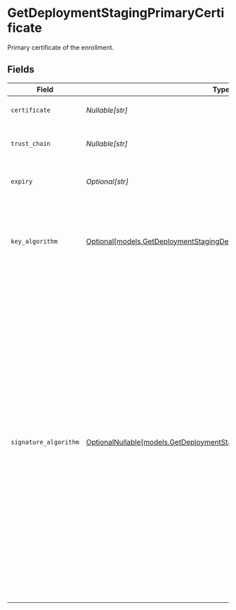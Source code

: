 # GetDeploymentStagingPrimaryCertificate

Primary certificate of the enrollment.


## Fields

| Field                                                                                                                                                                                                                                                                                                                                           | Type                                                                                                                                                                                                                                                                                                                                            | Required                                                                                                                                                                                                                                                                                                                                        | Description                                                                                                                                                                                                                                                                                                                                     |
| ----------------------------------------------------------------------------------------------------------------------------------------------------------------------------------------------------------------------------------------------------------------------------------------------------------------------------------------------- | ----------------------------------------------------------------------------------------------------------------------------------------------------------------------------------------------------------------------------------------------------------------------------------------------------------------------------------------------- | ----------------------------------------------------------------------------------------------------------------------------------------------------------------------------------------------------------------------------------------------------------------------------------------------------------------------------------------------- | ----------------------------------------------------------------------------------------------------------------------------------------------------------------------------------------------------------------------------------------------------------------------------------------------------------------------------------------------- |
| `certificate`                                                                                                                                                                                                                                                                                                                                   | *Nullable[str]*                                                                                                                                                                                                                                                                                                                                 | :heavy_check_mark:                                                                                                                                                                                                                                                                                                                              | The certificate text.                                                                                                                                                                                                                                                                                                                           |
| `trust_chain`                                                                                                                                                                                                                                                                                                                                   | *Nullable[str]*                                                                                                                                                                                                                                                                                                                                 | :heavy_check_mark:                                                                                                                                                                                                                                                                                                                              | The trust chain for the certificate.                                                                                                                                                                                                                                                                                                            |
| `expiry`                                                                                                                                                                                                                                                                                                                                        | *Optional[str]*                                                                                                                                                                                                                                                                                                                                 | :heavy_minus_sign:                                                                                                                                                                                                                                                                                                                              | The expiration date for the certificate.                                                                                                                                                                                                                                                                                                        |
| `key_algorithm`                                                                                                                                                                                                                                                                                                                                 | [Optional[models.GetDeploymentStagingDeploymentsKeyAlgorithm]](../models/getdeploymentstagingdeploymentskeyalgorithm.md)                                                                                                                                                                                                                        | :heavy_minus_sign:                                                                                                                                                                                                                                                                                                                              | The key algorithm for the multi-stacked certificate. This is either `ECDSA` or `RSA`.                                                                                                                                                                                                                                                           |
| `signature_algorithm`                                                                                                                                                                                                                                                                                                                           | [OptionalNullable[models.GetDeploymentStagingDeploymentsSignatureAlgorithm]](../models/getdeploymentstagingdeploymentssignaturealgorithm.md)                                                                                                                                                                                                    | :heavy_minus_sign:                                                                                                                                                                                                                                                                                                                              | Identifies the SHA (Secure Hash Algorithm) function. The NSA (National Security Agency) designed this function to produce a hash of certificate contents, which is used in a digital signature. This is either `SHA-1` for a 160-bit (20-byte) hash or `SHA-256` for a 256-bit (32-byte) hash. To ensure a secure hash function, use `SHA-256`. |